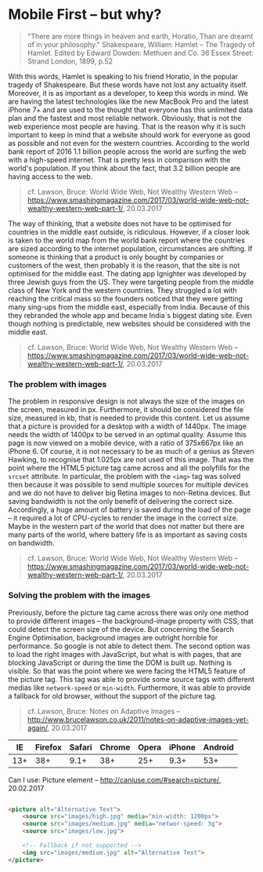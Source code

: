 # Mobile First – but why?

> "There are more things in heaven and earth, Horatio, Than are dreamt of in your philosophy."
> Shakespeare, William: Hamlet – The Tragedy of Hamlet. Edited by Edward Dowden: Methuen and Co. 36 Essex Street: Strand London, 1899, p.52

With this words, Hamlet is speaking to his friend Horatio, in the popular tragedy of Shakespeare. But these words have not lost any actuality itself. Moreover, it is as important as a developer, to keep this words in mind. We are having the latest technologies like the new MacBook Pro and the latest iPhone 7+ and are used to the thought that everyone has this unlimited data plan and the fastest and most reliable network. Obviously, that is not the web experience most people are having. That is the reason why it is such important to keep in mind that a website should work for everyone as good as possible and not even for the western countries. According to the world bank report of 2016 1.1 billion people across the world are surfing the web with a high-speed internet. That is pretty less in comparison with the world's population. If you think about the fact, that 3.2 billion people are having access to the web. 
> cf. Lawson, Bruce: World Wide Web, Not Wealthy Western Web – https://www.smashingmagazine.com/2017/03/world-wide-web-not-wealthy-western-web-part-1/, 20.03.2017

The way of thinking, that a website does not have to be optimised for countries in the middle east outside, is ridiculous. However, if a closer look is taken to the world map from the world bank report where the countries are sized according to the internet population, circumstances are shifting. If someone is thinking that a product is only bought by companies or customers of the west, then probably it is the reason, that the site is not optimised for the middle east. The dating app Ignighter was developed by three Jewish guys from the US. They were targeting people from the middle class of New York and the western countries. They struggled a lot with reaching the critical mass so the founders noticed that they were getting many sing-ups from the middle east, especially from India. Because of this they rebranded the whole app and became India`s biggest dating site. Even though nothing is predictable, new websites should be considered with the middle east.
> cf. Lawson, Bruce: World Wide Web, Not Wealthy Western Web – https://www.smashingmagazine.com/2017/03/world-wide-web-not-wealthy-western-web-part-1/, 20.03.2017

### The problem with images

The problem in responsive design is not always the size of the images on the screen, measured in px. Furthermore, it should be considered the file size, measured in kb, that is needed to provide this content. Let us assume that a picture is provided for a desktop with a width of 1440px. The image needs the width of 1400px to be served in an optimal quality. Assume this page is now viewed on a mobile device, with a ratio of 375x667px like an iPhone 6. Of course, it is not necessary to be as much of a genius as Steven Hawking, to recognise that 1.025px are not used of this image. That was the point where the HTML5 picture tag came across and all the polyfills for the `srcset` attribute. In particular, the problem with the `<img>` tag was solved then because it was possible to send multiple sources for multiple devices and we do not have to deliver big Retina images to non-Retina devices. But saving bandwidth is not the only benefit of delivering the correct size. Accordingly, a huge amount of battery is saved during the load of the page – it required a lot of CPU-cycles to render the image in the correct size. Maybe in the western part of the world that does not matter but there are many parts of the world, where battery life is as important as saving costs on bandwidth. 
> cf. Lawson, Bruce: World Wide Web, Not Wealthy Western Web – https://www.smashingmagazine.com/2017/03/world-wide-web-not-wealthy-western-web-part-1/, 20.03.2017

### Solving the problem with the images

Previously, before the picture tag came across there was only one method to provide different images – the background-image property with CSS, that could detect the screen size of the device. But concerning the Search Engine Optimisation, background images are outright horrible for performance. So google is not able to detect them. The second option was to load the right images with JavaScript, but what is with pages, that are blocking JavaScript or during the time the DOM is built up. Nothing is visible. So that was the point where we were facing the HTML5 feature of the picture tag. This tag was able to provide some source tags with different medias like `network-speed` or `min-width`. Furthermore, it was able to provide a fallback for old browser, without the support of the picture tag. 
> cf. Lawson, Bruce: Notes on Adaptive Images – http://www.brucelawson.co.uk/2011/notes-on-adaptive-images-yet-again/, 20.03.2017

| IE   |  Firefox | Safari | Chrome | Opera | iPhone | Android |
| ---- | -------- | ------ | ------ | ----- | ------ | ------- |
| 13+  |  38+     | 9.1+   | 38+    | 25+   | 9.3+   | 53+     |
Can I use: Picture element – http://caniuse.com/#search=picture/, 20.02.2017

``` html

<picture alt="Alternative Text">
    <source src="images/high.jpg" media="min-width: 1200px">
    <source src="images/medium.jpg" media="networ-speed: 3g">
    <source src="images/low.jpg">

    <!-- Fallback if not supported -->
    <img src="images/medium.jpg" alt="Alternative Text">
</picture>

```  
